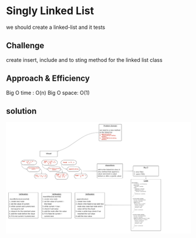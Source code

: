 
# Singly Linked List
we should create  a linked-list and it tests 

## Challenge
create insert, include and to sting method for the linked list class

## Approach & Efficiency
Big O time : O(n)
Big O space: O(1)

## solution 

![whiteboard](https://raw.githubusercontent.com/BayanAbualhaj/data-structures-and-algorithms/master/401challenges/linkedList/assets/Blank%20board%20(9).png)